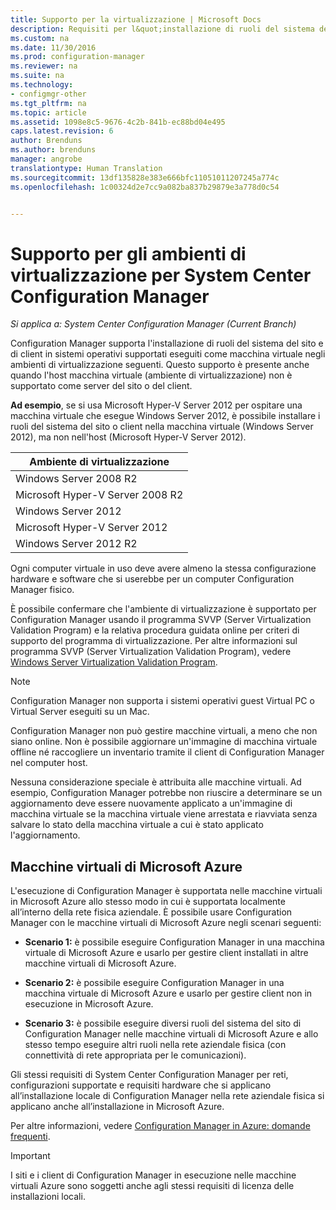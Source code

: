 ```yaml
---
title: Supporto per la virtualizzazione | Microsoft Docs
description: Requisiti per l&quot;installazione di ruoli del sistema del sito e dei client di System Center Configuration Manager in un ambiente di virtualizzazione.
ms.custom: na
ms.date: 11/30/2016
ms.prod: configuration-manager
ms.reviewer: na
ms.suite: na
ms.technology:
- configmgr-other
ms.tgt_pltfrm: na
ms.topic: article
ms.assetid: 1098e8c5-9676-4c2b-841b-ec88bd04e495
caps.latest.revision: 6
author: Brenduns
ms.author: brenduns
manager: angrobe
translationtype: Human Translation
ms.sourcegitcommit: 13df135828e383e666bfc11051011207245a774c
ms.openlocfilehash: 1c00324d2e7cc9a082ba837b29879e3a778d0c54


---
```

# <a name="support-for-virtualization-environments-for-system-center-configuration-manager"></a>Supporto per gli ambienti di virtualizzazione per System Center Configuration Manager

*Si applica a: System Center Configuration Manager (Current Branch)*

Configuration Manager supporta l'installazione di ruoli del sistema del sito e di client in sistemi operativi supportati eseguiti come macchina virtuale negli ambienti di virtualizzazione seguenti. Questo supporto è presente anche quando l'host macchina virtuale (ambiente di virtualizzazione) non è supportato come server del sito o del client.  

 **Ad esempio**, se si usa Microsoft Hyper-V Server 2012 per ospitare una macchina virtuale che esegue Windows Server 2012, è possibile installare i ruoli del sistema del sito o client nella macchina virtuale (Windows Server 2012), ma non nell'host (Microsoft Hyper-V Server 2012).  

|Ambiente di virtualizzazione|  
|--------------------------------|  
|Windows Server 2008 R2|  
|Microsoft Hyper-V Server 2008 R2|  
|Windows Server 2012|  
|Microsoft Hyper-V Server 2012|  
|Windows Server 2012 R2|  

 Ogni computer virtuale in uso deve avere almeno la stessa configurazione hardware e software che si userebbe per un computer Configuration Manager fisico.  

 È possibile confermare che l'ambiente di virtualizzazione è supportato per Configuration Manager usando il programma SVVP (Server Virtualization Validation Program) e la relativa procedura guidata online per criteri di supporto del programma di virtualizzazione. Per altre informazioni sul programma SVVP (Server Virtualization Validation Program), vedere [Windows Server Virtualization Validation Program](https://www.windowsservercatalog.com/svvp.aspx).  

> [!NOTE]  
>  Configuration Manager non supporta i sistemi operativi guest Virtual PC o Virtual Server eseguiti su un Mac.  

Configuration Manager non può gestire macchine virtuali, a meno che non siano online. Non è possibile aggiornare un'immagine di macchina virtuale offline né raccogliere un inventario tramite il client di Configuration Manager nel computer host.  

Nessuna considerazione speciale è attribuita alle macchine virtuali. Ad esempio, Configuration Manager potrebbe non riuscire a determinare se un aggiornamento deve essere nuovamente applicato a un'immagine di macchina virtuale se la macchina virtuale viene arrestata e riavviata senza salvare lo stato della macchina virtuale a cui è stato applicato l'aggiornamento.  

##  <a name="a-namebkmkazurea-microsoft-azure-virtual-machines"></a><a name="bkmk_Azure"></a> Macchine virtuali di Microsoft Azure  
 L'esecuzione di Configuration Manager è supportata nelle macchine virtuali in Microsoft Azure allo stesso modo in cui è supportata localmente all’interno della rete fisica aziendale. È possibile usare Configuration Manager con le macchine virtuali di Microsoft Azure negli scenari seguenti:  

-   **Scenario 1:** è possibile eseguire Configuration Manager in una macchina virtuale di Microsoft Azure e usarlo per gestire client installati in altre macchine virtuali di Microsoft Azure.  

-   **Scenario 2:** è possibile eseguire Configuration Manager in una macchina virtuale di Microsoft Azure e usarlo per gestire client non in esecuzione in Microsoft Azure.  

-   **Scenario 3:** è possibile eseguire diversi ruoli del sistema del sito di Configuration Manager nelle macchine virtuali di Microsoft Azure e allo stesso tempo eseguire altri ruoli nella rete aziendale fisica (con connettività di rete appropriata per le comunicazioni).  

Gli stessi requisiti di System Center Configuration Manager per reti, configurazioni supportate e requisiti hardware che si applicano all’installazione locale di Configuration Manager nella rete aziendale fisica si applicano anche all’installazione in Microsoft Azure.  

Per altre informazioni, vedere [Configuration Manager in Azure: domande frequenti](/sccm/core/understand/configuration-manager-on-azure).

> [!IMPORTANT]  
>  I siti e i client di Configuration Manager in esecuzione nelle macchine virtuali Azure sono soggetti anche agli stessi requisiti di licenza delle installazioni locali.  



<!--HONumber=Dec16_HO3-->


